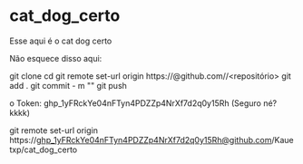 # cat_dog_certo
Esse aqui é o cat dog certo



Não esquece disso aqui:

git clone
cd <pasta>
git remote set-url origin https://<token>@github.com/<usuario>/<repositório>
git add .
git commit - m ""
git push



o Token: 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  (Seguro né? kkkk)


git remote set-url origin https://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@github.com/Kauetxp/cat_dog_certo
